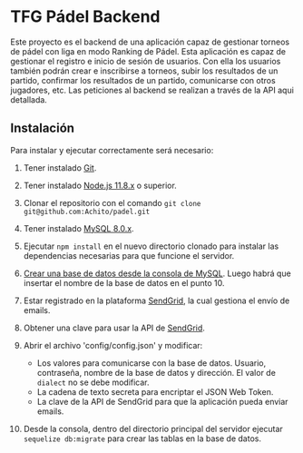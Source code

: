 TFG Pádel Backend
======
Este proyecto es el backend de una aplicación capaz de gestionar torneos de pádel con liga en modo Ranking de Pádel.
Esta aplicación es capaz de gestionar el registro e inicio de sesión de usuarios. Con ella los usuarios también podrán crear e inscribirse a torneos, subir los resultados de un partido, confirmar los resultados de un partido, comunicarse con otros jugadores, etc. Las peticiones al backend se realizan a través de la API aqui detallada.

## Instalación
Para instalar y ejecutar correctamente será necesario:

1. Tener instalado [Git](https://git-scm.com/book/es/v2/Inicio---Sobre-el-Control-de-Versiones-Instalaci%C3%B3n-de-Git).
2. Tener instalado [Node.js 11.8.x](https://nodejs.org/es/download/) o superior.
3. Clonar el repositorio con el comando `git clone git@github.com:Achito/padel.git`
4. Tener instalado [MySQL 8.0.x](https://dev.mysql.com/downloads/installer/).
5. Ejecutar `npm install` en el nuevo directorio clonado para instalar las dependencias necesarias para que funcione el servidor.
6. [Crear una base de datos desde la consola de MySQL](http://www.oscarabadfolgueira.com/crear-una-base-datos-mysql-desde-consola/). Luego habrá que insertar el nombre de la base de datos en el punto 10.
8. Estar registrado en la plataforma [SendGrid](https://sendgrid.com/), la cual gestiona el envío de emails.
9. Obtener una clave para usar la API de [SendGrid](https://sendgrid.com/).
10. Abrir el archivo 'config/config.json' y modificar:

	* Los valores para comunicarse con la base de datos. Usuario, contraseña, nombre de la base de datos y dirección. El valor de `dialect` no se debe modificar.
	* La cadena de texto secreta para encriptar el JSON Web Token.
	* La clave de la API de SendGrid para que la aplicación pueda enviar emails.

11. Desde la consola, dentro del directorio principal del servidor ejecutar `sequelize db:migrate` para crear las tablas en la base de datos.







